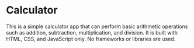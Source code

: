 # Calculator
This is a simple calculator app that can perform basic arithmetic operations such as addition, subtraction, multiplication, and division. It is built with HTML, CSS, and JavaScript only. No frameworks or libraries are used.
